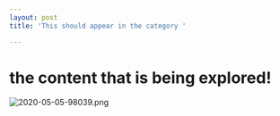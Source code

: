 ```yaml
---
layout: post
title: 'This should appear in the category '

---
```

# the content that is being explored!

![2020-05-05-98039.png](https://anandvip.github.io/vartrav_randomly/assets/2020-05-05-98039.png)
